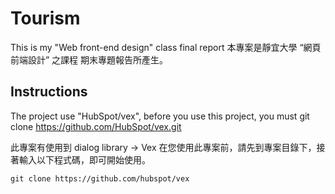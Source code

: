 # Tourism

This is my "Web front-end design" class final report
本專案是靜宜大學 “網頁前端設計” 之課程 期末專題報告所產生。

## Instructions
The project use "HubSpot/vex", before you use this project, you must git clone https://github.com/HubSpot/vex.git

此專案有使用到 dialog library -> Vex
在您使用此專案前，請先到專案目錄下，接著輸入以下程式碼，即可開始使用。
```
git clone https://github.com/hubspot/vex
```

